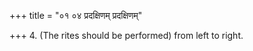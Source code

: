 +++
title = "०१ ०४ प्रदक्षिणम् प्रदक्षिणम्"

+++
4. (The rites should be performed) from left to right.
